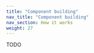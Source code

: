 ```yaml
---
title: "Component building"
nav_title: "Component building"
nav_section: How it works
weight: 27
---
```


TODO